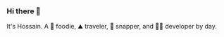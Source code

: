 ### Hi there 👋
It's Hossain. A 🍱 foodie, ⛰️ traveler, 📸 snapper, and 👨‍💻 developer by day.


<!--
If you are interested to know more... 

- 🔭 I’m currently working on Android Development
- 🌱 I’m currently learning Android and Kotlin
- 👯 I’m looking to collaborate on Open Source Android projects
- 🤔 I’m looking for help with any projects that I can spend my expertise.
- 💬 Ask me about anything!!!
- 📫 How to reach me: twitter, or email
- 😄 Pronouns: Fun
- ⚡ Fun fact: Drove 1000km for food.
-->

